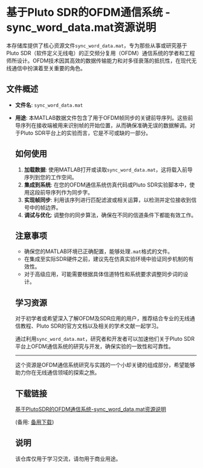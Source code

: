 # 基于Pluto SDR的OFDM通信系统 - sync_word_data.mat资源说明

本存储库提供了核心资源文件`sync_word_data.mat`，专为那些从事或研究基于Pluto SDR（软件定义无线电）的正交频分复用（OFDM）通信系统的学者和工程师所设计。OFDM技术因其高效的数据传输能力和对多径衰落的抵抗性，在现代无线通信中扮演着至关重要的角色。

## 文件概述

- **文件名**: `sync_word_data.mat`
- **用途**: 本MATLAB数据文件包含了用于OFDM帧同步的关键前导序列。这些前导序列在接收端被用来识别帧的开始位置，从而确保准确无误的数据解调。对于Pluto SDR平台上的实验而言，它是不可或缺的一部分。

  ## 如何使用

  1. **加载数据**: 使用MATLAB打开或读取`sync_word_data.mat`，这将载入前导序列到您的工作空间。
  2. **集成到系统**: 在您的OFDM通信系统仿真代码或Pluto SDR实验脚本中，使用这段前导序列作为同步字。
  3. **实现帧同步**: 利用该序列进行匹配滤波或相关运算，以检测并定位接收到信号中的帧边界。
  4. **调试与优化**: 调整你的同步算法，确保在不同的信道条件下都能有效工作。

  ## 注意事项

  - 确保您的MATLAB环境已正确配置，能够处理`.mat`格式的文件。
  - 在集成至实际SDR硬件之前，建议先在仿真实验环境中验证同步机制的有效性。
  - 对于高级应用，可能需要根据具体信道特性和系统要求调整同步词的设计。

  ## 学习资源

  对于初学者或希望深入了解OFDM及SDR应用的用户，推荐结合专业的无线通信教程、Pluto SDR的官方文档以及相关的学术文献一起学习。

  通过利用`sync_word_data.mat`，研究者和开发者可以加速他们关于Pluto SDR平台上OFDM通信系统的研究与开发，确保实验的一致性和可靠性。

  ---

  这个资源是OFDM通信系统研究与实践的一个小却关键的组成部分，希望能够助力你在无线通信领域的探索之旅。

  ## 下载链接
  [基于PlutoSDR的OFDM通信系统-sync_word_data.mat资源说明](https://pan.quark.cn/s/a8bd5828a852) 

  (备用: [备用下载](https://pan.baidu.com/s/104qopJDSm6aE1yEWq5zq1Q?pwd=1234))

  ## 说明

  该仓库仅用于学习交流，请勿用于商业用途。
